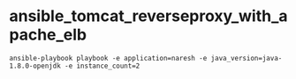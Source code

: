 # ansible_tomcat_reverseproxy_with_apache_elb
    ansible-playbook playbook -e application=naresh -e java_version=java-1.8.0-openjdk -e instance_count=2
